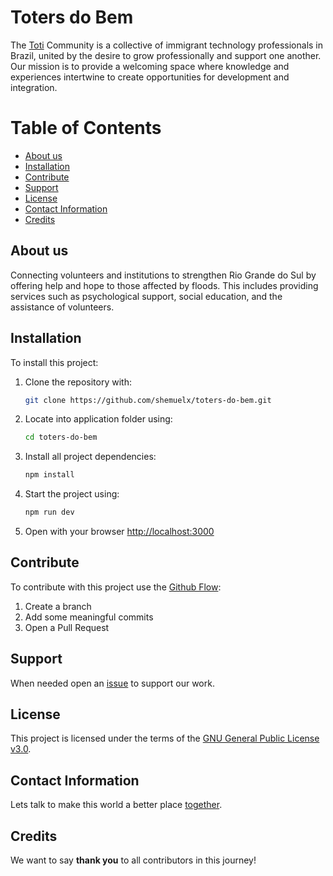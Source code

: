 # Toters do Bem

The [Toti](https://totidiversidade.com.br/) Community is a collective of immigrant technology professionals in Brazil, united by the desire to grow professionally and support one another. Our mission is to provide a welcoming space where knowledge and experiences intertwine to create opportunities for development and integration.

# Table of Contents

- [About us](#About)
- [Installation](#Installation)
- [Contribute](#Contribute)
- [Support](#Support)
- [License](#License)
- [Contact Information](#Contact)
- [Credits](#Credits)


## About us

Connecting volunteers and institutions to strengthen Rio Grande do Sul by offering help and hope to those affected by floods. This includes providing services such as psychological support, social education, and the assistance of volunteers.


## Installation

To install this project:

1.  Clone the repository with:

    ```sh
    git clone https://github.com/shemuelx/toters-do-bem.git
    ```

2.  Locate into application folder using:

    ```sh
    cd toters-do-bem
    ```

3.  Install all project dependencies:

    ```sh    
    npm install
    ```

4.  Start the project using:
    
    ```sh
    npm run dev
    ```
5. Open with your browser [http://localhost:3000](http://localhost:3000)


## Contribute

To contribute with this project use the [Github Flow](https://docs.github.com/en/get-started/using-github/github-flow):

1. Create a branch
2. Add some meaningful commits
3. Open a Pull Request


## Support

When needed open an [issue](https://github.com/shemuelx/toters-do-bem/issues/new?template=Blank+issue) to support our work.


## License

This project is licensed under the terms of the [GNU General Public License v3.0](./LICENSE.md).


## Contact Information

Lets talk to make this world a better place [together](mailto:admin@totersdobem.com.br).


## Credits

We want to say **thank you** to all contributors in this journey!

